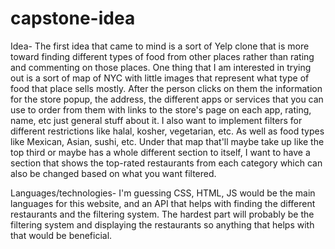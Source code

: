 # capstone-idea
Idea-
The first idea that came to mind is a sort of Yelp clone that is more toward finding different types of food from other places rather than rating and commenting on those places.
One thing that I am interested in trying out is a sort of map of NYC with little images that represent what type of food that place sells mostly.
After the person clicks on them the information for the store popup, the address, the different apps or services that you can use to order from them with links to the store's page on each app, rating, name, etc just general stuff about it.
I also want to implement filters for different restrictions like halal, kosher, vegetarian, etc. As well as food types like Mexican, Asian, sushi, etc.
Under that map that'll maybe take up like the top third or maybe has a whole different section to itself, I want to have a section that shows the top-rated restaurants from each category which can also be changed based on what you want filtered.

Languages/technologies-
I'm guessing CSS, HTML, JS would be the main languages for this website, and an API that helps with finding the different restaurants and the filtering system. The hardest part will probably be the filtering system and displaying the restaurants so anything that helps with that would be beneficial.
